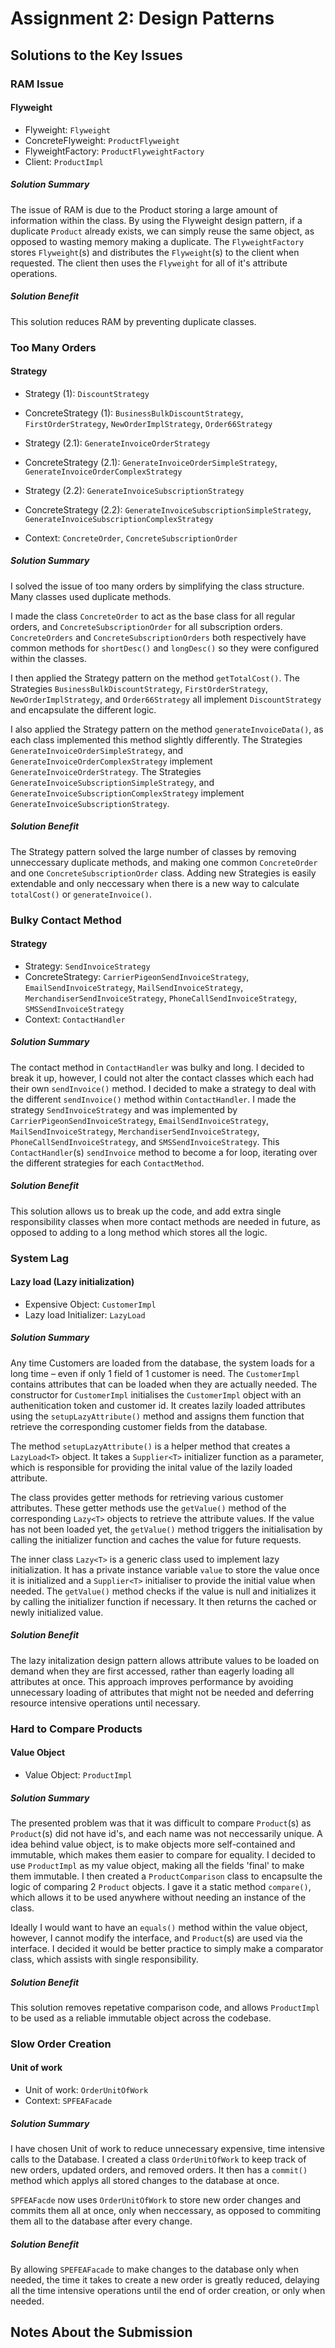 # Assignment 2: Design Patterns

## Solutions to the Key Issues

### RAM Issue

#### Flyweight

- Flyweight: `Flyweight`
- ConcreteFlyweight: `ProductFlyweight`
- FlyweightFactory: `ProductFlyweightFactory`
- Client: `ProductImpl`

##### Solution Summary
The issue of RAM is due to the Product storing a large amount of information within the class. By using the Flyweight design pattern, if a duplicate `Product` already exists, we can simply reuse the same object, as opposed to wasting memory making a duplicate. The `FlyweightFactory` stores `Flyweight`(s) and distributes the `Flyweight`(s) to the client when requested. The client then uses the `Flyweight` for all of it's attribute operations.

##### Solution Benefit
This solution reduces RAM by preventing duplicate classes.

### Too Many Orders
#### Strategy
- Strategy (1): `DiscountStrategy`
- ConcreteStrategy (1): `BusinessBulkDiscountStrategy`, `FirstOrderStrategy`, `NewOrderImplStrategy`, `Order66Strategy`

- Strategy (2.1): `GenerateInvoiceOrderStrategy`
- ConcreteStrategy (2.1): `GenerateInvoiceOrderSimpleStrategy`, `GenerateInvoiceOrderComplexStrategy`

- Strategy (2.2): `GenerateInvoiceSubscriptionStrategy`
- ConcreteStrategy (2.2): `GenerateInvoiceSubscriptionSimpleStrategy`, `GenerateInvoiceSubscriptionComplexStrategy`

- Context: `ConcreteOrder`, `ConcreteSubscriptionOrder`


##### Solution Summary

I solved the issue of too many orders by simplifying the class structure. Many classes used duplicate methods. 

I made the class `ConcreteOrder` to act as the base class for all regular orders, and `ConcreteSubscriptionOrder` for all subscription orders. `ConcreteOrders` and `ConcreteSubscriptionOrders` both respectively have common methods for `shortDesc()` and `longDesc()` so they were configured within the classes.

I then applied the Strategy pattern on the method `getTotalCost()`. The Strategies `BusinessBulkDiscountStrategy`, `FirstOrderStrategy`, `NewOrderImplStrategy`, and `Order66Strategy` all implement `DiscountStrategy` and encapsulate the different logic. 

I also applied the Strategy pattern on the method `generateInvoiceData()`, as each class implemented this method slightly
differently. The Strategies `GenerateInvoiceOrderSimpleStrategy`, and `GenerateInvoiceOrderComplexStrategy` implement
`GenerateInvoiceOrderStrategy`. The Strategies `GenerateInvoiceSubscriptionSimpleStrategy`, and 
`GenerateInvoiceSubscriptionComplexStrategy` implement `GenerateInvoiceSubscriptionStrategy`.

##### Solution Benefit

The Strategy pattern solved the large number of classes by removing unneccessary duplicate methods, and making one 
common `ConcreteOrder` and one `ConcreteSubscriptionOrder` class. Adding new Strategies is easily extendable and only 
neccessary when there is a new way to calculate `totalCost()` or `generateInvoice()`.

### Bulky Contact Method
#### Strategy
- Strategy: `SendInvoiceStrategy`
- ConcreteStrategy: `CarrierPigeonSendInvoiceStrategy`, `EmailSendInvoiceStrategy`, `MailSendInvoiceStrategy`, `MerchandiserSendInvoiceStrategy`, `PhoneCallSendInvoiceStrategy`, `SMSSendInvoiceStrategy`
- Context: `ContactHandler`

##### Solution Summary
The contact method in `ContactHandler` was bulky and long. I decided to break it up, however, I could not alter the contact classes which each had their own `sendInvoice()` method. I decided to make a strategy to deal with the different `sendInvoice()` method within `ContactHandler`. I made the strategy `SendInvoiceStrategy` and was implemented by `CarrierPigeonSendInvoiceStrategy`, `EmailSendInvoiceStrategy`, `MailSendInvoiceStrategy`, `MerchandiserSendInvoiceStrategy`, `PhoneCallSendInvoiceStrategy`, and `SMSSendInvoiceStrategy`. This `ContactHandler`(s) `sendInvoice` method to become a for loop, iterating over the different strategies for each `ContactMethod`. 
##### Solution Benefit
This solution allows us to break up the code, and add extra single responsibility classes when more contact methods are needed in future, as opposed to adding to a long method which stores all the logic.

### System Lag
#### Lazy load (Lazy initialization)
- Expensive Object: `CustomerImpl`
- Lazy load Initializer: `LazyLoad`

##### Solution Summary
Any time Customers are loaded from the database, the system loads for a long time – even if only 1 field of 1 customer is need. The `CustomerImpl` contains attributes that can be loaded when they are actually needed. The constructor for `CustomerImpl` initialises the `CustomerImpl` object with an authenitication token and customer id. It creates lazily loaded attributes using the `setupLazyAttribute()` method and assigns them function that retrieve the corresponding customer fields from the database.

The method `setupLazyAttribute()` is a helper method that creates a `LazyLoad<T>` object. It takes a `Supplier<T>` initializer function as a parameter, which is responsible for providing the inital value of the lazily loaded attribute.

The class provides getter methods for retrieving various customer attributes. These getter methods use the `getValue()` method of the corresponding `Lazy<T>` objects to retrieve the attribute values. If the value has not been loaded yet, the `getValue()` method triggers the initialisation by calling the initializer function and caches the value for future requests.

The inner class `Lazy<T>` is a generic class used to implement lazy initialization. It has a private instance variable `value` to store the value once it is initialized and a `Supplier<T>` initialiser to provide the initial value when needed. The `getValue()` method checks if the value is null and initializes it by calling the initializer function if necessary. It then returns the cached or newly initialized value.

##### Solution Benefit
The lazy initalization design pattern allows attribute values to be loaded on demand when they are first accessed, rather than eagerly loading all attributes at once. This approach improves performance by avoiding unnecessary loading of attributes that might not be needed and deferring resource intensive operations until necessary.
### Hard to Compare Products
#### Value Object
- Value Object: `ProductImpl`

##### Solution Summary
The presented problem was that it was difficult to compare `Product`(s) as `Product`(s) did not have id's, and each name was not neccessarily unique. A idea behind value object, is to make objects more self-contained and immutable, which makes them easier to compare for equality. I decided to use `ProductImpl` as my value object, making all the fields 'final' to make them immutable. I then created a `ProductComparison` class to encapsulte the logic of comparing 2 `Product` objects. I gave it a static method `compare()`, which allows it to be used anywhere without needing an instance of the class.

Ideally I would want to have an `equals()` method within the value object, however, I cannot modify the interface, and `Product`(s) are used via the interface. I decided it would be better practice to simply make a comparator class, which assists with single responsibility.

##### Solution Benefit
This solution removes repetative comparison code, and allows `ProductImpl` to be used as a reliable immutable object across the codebase.


### Slow Order Creation
#### Unit of work
- Unit of work: `OrderUnitOfWork`
- Context: `SPFEAFacade`

##### Solution Summary
I have chosen Unit of work to reduce unnecessary expensive, time intensive calls to the Database. I created a class `OrderUnitOfWork` to keep track of new orders, updated orders, and removed orders. It then has a `commit()` method which applys all stored changes to the database at once.

`SPFEAFacde` now uses `OrderUnitOfWork` to store new order changes and commits them all at once, only when neccessary, as opposed to commiting them all to the database after every change.

##### Solution Benefit
By allowing `SPEFEAFacade` to make changes to the database only when needed, the time it takes to create a new order is greatly reduced, delaying all the time intensive operations until the end of order creation, or only when needed.


## Notes About the Submission